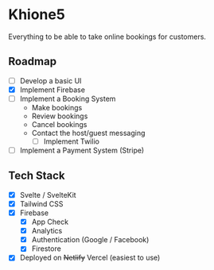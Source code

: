 # Khione5

Everything to be able to take online bookings for customers.

## Roadmap

- [ ] Develop a basic UI
- [x] Implement Firebase
- [ ] Implement a Booking System
  - Make bookings
  - Review bookings
  - Cancel bookings
  - Contact the host/guest messaging
    - [ ] Implement Twilio
- [ ] Implement a Payment System (Stripe)

## Tech Stack

- [x] Svelte / SvelteKit
- [x] Tailwind CSS
- [x] Firebase
  - [x] App Check
  - [x] Analytics
  - [x] Authentication (Google / Facebook)
  - [x] Firestore
- [x] Deployed on ~~Netlify~~ Vercel (easiest to use)
